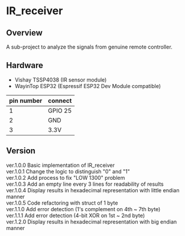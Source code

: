 # IR_receiver
## Overview
A sub-project to analyze the signals from genuine remote controller.

## Hardware
* Vishay TSSP4038 (IR sensor module)
* WayinTop ESP32 (Espressif ESP32 Dev Module compatible)

|pin number|connect|
|----------|-------|
|1|GPIO 25|
|2|GND|
|3|3.3V|

## Version
ver.1.0.0 Basic implementation of IR_receiver <br>
ver.1.0.1 Change the logic to distinguish "0" and "1" <br>
ver.1.0.2 Add process to fix "LOW 1300" problem <br>
ver.1.0.3 Add an empty line every 3 lines for readability of results <br>
ver.1.0.4 Display results in hexadecimal representation with little endian manner <br>
ver.1.0.5 Code refactoring with struct of 1 byte <br>
ver.1.1.0 Add error detection (1's complement on 4th ~ 7th byte) <br>
ver.1.1.1 Add error detection (4-bit XOR on 1st ~ 2nd byte) <br>
ver.1.2.0 Display results in hexadecimal representation with big endian manner <br>